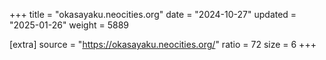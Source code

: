 +++
title = "okasayaku.neocities.org"
date = "2024-10-27"
updated = "2025-01-26"
weight = 5889

[extra]
source = "https://okasayaku.neocities.org/"
ratio = 72
size = 6
+++
